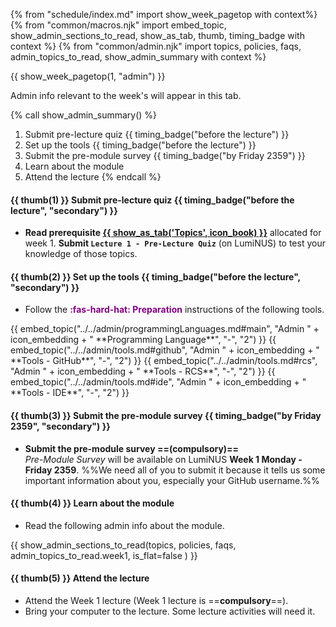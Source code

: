 {% from "schedule/index.md" import show_week_pagetop with context%}
{% from "common/macros.njk" import embed_topic, show_admin_sections_to_read, show_as_tab, thumb, timing_badge with context %}
{% from "common/admin.njk" import topics, policies, faqs, admin_topics_to_read, show_admin_summary with context %}

{{ show_week_pagetop(1, "admin") }}

<box type="info" dismissible>

Admin info relevant to the week's will appear in this tab.
</box>

{% call show_admin_summary() %}
1. Submit pre-lecture quiz {{ timing_badge("before the lecture") }}
1. Set up the tools {{ timing_badge("before the lecture") }}
1. Submit the pre-module survey {{ timing_badge("by Friday 2359") }}
1. Learn about the module
1. Attend the lecture
{% endcall %}

<div id="additional">

#### {{ thumb(1) }} Submit pre-lecture quiz {{ timing_badge("before the lecture", "secondary") }}

* **Read prerequisite  [{{ show_as_tab('Topics', icon_book) }}](topics.html)** allocated for week 1. **Submit `Lecture 1 - Pre-Lecture Quiz`** (on LumiNUS) to test your knowledge of those topics.


#### {{ thumb(2) }} Set up the tools {{ timing_badge("before the lecture", "secondary") }}

  * Follow the <span class="border pr-1 pl-1" style="color:purple">**:fas-hard-hat: Preparation**</span> instructions of the following tools.

<div class="indented-level2">
{{ embed_topic("../../admin/programmingLanguages.md#main", "Admin " + icon_embedding + " **Programming Language**", "-", "2") }}
{{ embed_topic("../../admin/tools.md#github", "Admin " + icon_embedding + " **Tools - GitHub**", "-", "2") }}
{{ embed_topic("../../admin/tools.md#rcs", "Admin " + icon_embedding + " **Tools - RCS**", "-", "2") }}
{{ embed_topic("../../admin/tools.md#ide", "Admin " + icon_embedding + " **Tools - IDE**", "-", "2") }}
</div>


#### {{ thumb(3) }} Submit the pre-module survey {{ timing_badge("by Friday 2359", "secondary") }}
* **Submit the pre-module survey ==(compulsory)==**<br>
  _Pre-Module Survey_ will be available on LumiNUS **Week 1 Monday - Friday 2359**. %%We need all of you to submit it because it tells us some important information about you, especially your GitHub username.%%

#### {{ thumb(4) }} Learn about the module

* Read the following admin info about the module.
<div class="indented-level2">

<panel type="danger" header="**Admin {{icon_embedding }} Module expectations and the ==star rating system==** :glyphicon-star:" minimized>
  <include src="../../admin/moduleExpectations.md"/>
</panel><p/>
<panel type="danger" header="**Admin {{icon_embedding }} Using this website [essential info]** :glyphicon-star:" minimized>
  <include src="../../admin/usingThisWebsite.md#essential"/>
</panel><p/>
<panel type="info" header="**Admin {{icon_embedding }} Using this website [more info]** :glyphicon-star::glyphicon-star::glyphicon-star:" minimized>
  <include src="../../admin/usingThisWebsite.md#more"/>
</panel><p/>
<panel type="warning" header="**Admin {{icon_embedding }} Weekly schedule** :glyphicon-star::glyphicon-star:" minimized>
  <include src="../../admin/weeklySchedule.md#main"/>
</panel><p/>
<panel type="success" header="**Admin {{icon_embedding }} Module overview** :glyphicon-star::glyphicon-star::glyphicon-star::glyphicon-star:" minimized>
  <include src="../../admin/moduleOverview.md#main"/>
</panel><p/>
</div>

</div>

{{ show_admin_sections_to_read(topics, policies, faqs, admin_topics_to_read.week1, is_flat=false ) }}


#### {{ thumb(5) }} Attend the lecture
* Attend the Week 1 lecture (Week 1 lecture is ==**compulsory**==).
* Bring your computer to the lecture. Some lecture activities will need it.